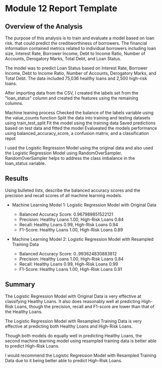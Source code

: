 # Module 12 Report Template

## Overview of the Analysis


The purpose of this analysis is to train and evaluate a model based on loan risk.  that could predict the creditworthiness of borrowers. The financial information contained metrics related to individual borrowers including loan size, Interest Rate, Borrower Income, Debt to Income Ratio, Number of Accounts, Derogatory Marks, Total Debt, and Loan Status. 

The model was to predict Loan Status based on Interest Rate, Borrower Income, Debt to Income Ratio, Number of Accounts, Derogatory Marks, and Total Debt. The data included 75,036 healthy loans and 2,500 high-risk loans.

After importing data from the CSV, I created the labels set from the "loan_status" column and created the features using the remaining columns. 

Machine leaning process
  Checked the balance of the labels variable using the value_counts function
  Split the data into training and testing datasets using train_test_split
  Fit the model using the training data
  Saved predictions based on test data and fitted the model
  Evalueated the models performance using balanced_accuracy_score, a confusion matrix, and a classification repot

I used the Logistic Regression Model using the original data and also used the Logistic Regression Model using RandomOverSampler. RandomOverSampler helps to address the class imbalance in the loan_status variable.

## Results

Using bulleted lists, describe the balanced accuracy scores and the precision and recall scores of all machine learning models.

* Machine Learning Model 1: Logistic Regression Model with Original Data
  * Balanced Accuracy Score: 0.967989851522121
  * Precision: Healthy Loans 1.00, High-Risk Loans 0.84
  * Recall: Healthy Loans 0.99, High-Risk Loans 0.94
  * F1-Score: Healthy Loans 1.00, High-Risk Loans 0.89


* Machine Learning Model 2: Logistic Regression Model with Resampled Training Data
  * Balanced Accuracy Score: 0..993624830883812
  * Precision: Healthy Loans 1.00, High-Risk Loans 0.84
  * Recall: Healthy Loans 0.99, High-Risk Loans 0.99
  * F1-Score: Healthy Loans 1.00, High-Risk Loans 0.91


## Summary

The Logistic Regression Model with Original Data is very effective at classifying Healthy Loans. It also does reasonably well at predicting High-Risk Loans, though the precision, recall and F1-score are lower than that of the Healthy Loans.

The Logistic Regression Model with Resampled Training Data is very effective at predicting both Healthy Loans and High-Risk Loans.

Though both models do equally well in predicting Healthy Loans, the second machine learning model using resampled training data is better able to predict High-Risk Loans. 

I would recommend the Logistic Regression Model with Resampled Training Data due to it being better able to predict High-Risk Loans.

